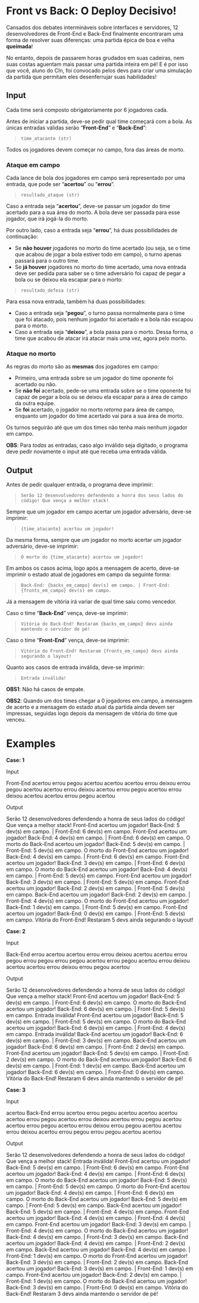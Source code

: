 # Front vs Back: O Deploy Decisivo!

Cansados dos debates intermináveis sobre interfaces e servidores, 12 desenvolvedores de Front-End e Back-End finalmente encontraram uma forma de resolver suas diferenças: uma partida épica de boa e velha **queimada**!

No entanto, depois de passarem horas grudados em suas cadeiras, nem suas costas aguentam mais passar uma partida inteira em pé! E é por isso que você, aluno do CIn, foi convocado pelos devs para criar uma simulação da partida que permitam eles desenferrujar suas habilidades!

## Input

Cada time será composto obrigatoriamente por 6 jogadores cada.

Antes de iniciar a partida, deve-se pedir qual time começará com a bola. As únicas entradas válidas serão “**Front-End**” e “**Back-End**”:

> `time_atacante (str)`
> 

Todos os jogadores devem começar no campo, fora das áreas de morto.

### Ataque em campo

Cada lance de bola dos jogadores em campo será representado por uma entrada, que pode ser “**acertou**” ou “**errou**”.

> `resultado_ataque (str)`
> 

Caso a entrada seja “**acertou**”, deve-se passar um jogador do time acertado para a sua área do morto. A bola deve ser passada para esse jogador, que irá jogá-la do morto.

Por outro lado, caso a entrada seja “**errou**”, há duas possibilidades de continuação:

- Se **não houver** jogadores no morto do time acertado (ou seja, se o time que acabou de jogar a bola estiver todo em campo), o turno apenas passará para o outro time.
- Se **já houver** jogadores no morto do time acertado, uma nova entrada deve ser pedida para saber se o time adversário foi capaz de pegar a bola ou se deixou ela escapar para o morto:

> `resultado_defesa (str)`
> 

Para essa nova entrada, também há duas possibilidades:

- Caso a entrada seja “**pegou**”, o turno passa normalmente para o time que foi atacado, pois nenhum jogador foi acertado e a bola não escapou para o morto.
- Caso a entrada seja “**deixou**”, a bola passa para o morto. Dessa forma, o time que acabou de atacar irá atacar mais uma vez, agora pelo morto.

### Ataque no morto

As regras do morto são as **mesmas** dos jogadores em campo:

- Primeiro, uma entrada sobre se um jogador do time oponente foi acertado ou não.
- Se **não foi** acertado, pede-se uma entrada sobre se o time oponente foi capaz de pegar a bola ou se deixou ela escapar para a área de campo da outra equipe.
- Se **foi** acertado, o jogador no morto *retorna* para área de campo, enquanto um jogador do time acertado vai para a sua área de morto.

Os turnos seguirão até que um dos times não tenha mais nenhum jogador em campo.

**OBS**: Para *todas* as entradas, caso algo inválido seja digitado, o programa deve pedir novamente o input até que receba uma entrada válida.

## Output

Antes de pedir qualquer entrada, o programa deve imprimir: 

> `Serão 12 desenvolvedores defendendo a honra dos seus lados do código! Que vença a melhor stack!`
> 

Sempre que um jogador em campo acertar um jogador adversário, deve-se imprimir:

> `{time_atacante} acertou um jogador!`
> 

Da mesma forma, sempre que um jogador no morto acertar um jogador adversário, deve-se imprimir:

> `O morto do {time_atacante} acertou um jogador!`
> 

Em ambos os casos acima, logo após a mensagem de acerto, deve-se imprimir o estado atual de jogadores em campo da seguinte forma:

> `Back-End: {backs_em_campo} dev(s) em campo. | Front-End: {fronts_em_campo} dev(s) em campo.`
> 

Já a mensagem de vitória irá variar de qual time saiu como vencedor.

Caso o time “**Back-End**” vença, deve-se imprimir:

> `Vitória do Back-End! Restaram {backs_em_campo} devs ainda mantendo o servidor de pé!`
> 

Caso o time “**Front-End**” vença, deve-se imprimir:

> `Vitória do Front-End! Restaram {fronts_em_campo} devs ainda segurando o layout!`
> 

Quanto aos casos de entrada inválida, deve-se imprimir:

> `Entrada inválida!`
> 

**OBS1**: Não há casos de empate.

**OBS2**: Quando um dos times chegar a 0 jogadores em campo, a mensagem de acerto e a mensagem do estado atual da partida ainda devem ser impressas, seguidas logo depois da mensagem de vitória do time que venceu.

# Examples

**Case: 1**

Input

Front-End
acertou
errou
pegou
acertou
acertou
acertou
errou
deixou
errou
pegou
acertou
acertou
errou
deixou
acertou
errou
pegou
acertou
errou
deixou
acertou
acertou
errou
pegou
acertou

Output

Serão 12 desenvolvedores defendendo a honra de seus lados do código! Que vença a melhor stack!
Front-End acertou um jogador!
Back-End: 5 dev(s) em campo. | Front-End: 6 dev(s) em campo.
Front-End acertou um jogador!
Back-End: 4 dev(s) em campo. | Front-End: 6 dev(s) em campo.
O morto do Back-End acertou um jogador!
Back-End: 5 dev(s) em campo. | Front-End: 5 dev(s) em campo.
O morto do Front-End acertou um jogador!
Back-End: 4 dev(s) em campo. | Front-End: 6 dev(s) em campo.
Front-End acertou um jogador!
Back-End: 3 dev(s) em campo. | Front-End: 6 dev(s) em campo.
O morto do Back-End acertou um jogador!
Back-End: 4 dev(s) em campo. | Front-End: 5 dev(s) em campo.
Front-End acertou um jogador!
Back-End: 3 dev(s) em campo. | Front-End: 5 dev(s) em campo.
Front-End acertou um jogador!
Back-End: 2 dev(s) em campo. | Front-End: 5 dev(s) em campo.
Back-End acertou um jogador!
Back-End: 2 dev(s) em campo. | Front-End: 4 dev(s) em campo.
O morto do Front-End acertou um jogador!
Back-End: 1 dev(s) em campo. | Front-End: 5 dev(s) em campo.
Front-End acertou um jogador!
Back-End: 0 dev(s) em campo. | Front-End: 5 dev(s) em campo.
Vitória do Front-End! Restaram 5 devs ainda segurando o layout!

**Case: 2**

Input

Back-End
errou
acertou
acertou
errou
errou
deixou
acertou
acertou
errou
pegou
errou
pegou
errou
pegou
acertou
errou
pegou
acertou
errou
deixou
acertou
acertou
errou
deixou
errou
pegou
acertou

Output

Serão 12 desenvolvedores defendendo a honra de seus lados do código! Que vença a melhor stack!
Front-End acertou um jogador!
Back-End: 5 dev(s) em campo. | Front-End: 6 dev(s) em campo.
O morto do Back-End acertou um jogador!
Back-End: 6 dev(s) em campo. | Front-End: 5 dev(s) em campo.
Entrada inválida!
Front-End acertou um jogador!
Back-End: 5 dev(s) em campo. | Front-End: 5 dev(s) em campo.
O morto do Back-End acertou um jogador!
Back-End: 6 dev(s) em campo. | Front-End: 4 dev(s) em campo.
Entrada inválida!
Back-End acertou um jogador!
Back-End: 6 dev(s) em campo. | Front-End: 3 dev(s) em campo.
Back-End acertou um jogador!
Back-End: 6 dev(s) em campo. | Front-End: 2 dev(s) em campo.
Front-End acertou um jogador!
Back-End: 5 dev(s) em campo. | Front-End: 2 dev(s) em campo.
O morto do Back-End acertou um jogador!
Back-End: 6 dev(s) em campo. | Front-End: 1 dev(s) em campo.
Back-End acertou um jogador!
Back-End: 6 dev(s) em campo. | Front-End: 0 dev(s) em campo.
Vitória do Back-End! Restaram 6 devs ainda mantendo o servidor de pé!

**Case: 3**

Input

acertou
Back-End
errou
acertou
errou
pegou
acertou
acertou
acertou
acertou
errou
pegou
acertou
errou
deixou
acertou
errou
pegou
acertou
acertou
errou
pegou
acertou
errou
deixou
errou
pegou
acertou
acertou
errou
deixou
acertou
errou
pegou
errou
pegou
acertou
acertou

Output

Serão 12 desenvolvedores defendendo a honra de seus lados do código! Que vença a melhor stack!
Entrada inválida!
Front-End acertou um jogador!
Back-End: 5 dev(s) em campo. | Front-End: 6 dev(s) em campo.
Front-End acertou um jogador!
Back-End: 4 dev(s) em campo. | Front-End: 6 dev(s) em campo.
O morto do Back-End acertou um jogador!
Back-End: 5 dev(s) em campo. | Front-End: 5 dev(s) em campo.
O morto do Front-End acertou um jogador!
Back-End: 4 dev(s) em campo. | Front-End: 6 dev(s) em campo.
O morto do Back-End acertou um jogador!
Back-End: 5 dev(s) em campo. | Front-End: 5 dev(s) em campo.
Back-End acertou um jogador!
Back-End: 5 dev(s) em campo. | Front-End: 4 dev(s) em campo.
Front-End acertou um jogador!
Back-End: 4 dev(s) em campo. | Front-End: 4 dev(s) em campo.
Front-End acertou um jogador!
Back-End: 3 dev(s) em campo. | Front-End: 4 dev(s) em campo.
O morto do Back-End acertou um jogador!
Back-End: 4 dev(s) em campo. | Front-End: 3 dev(s) em campo.
Back-End acertou um jogador!
Back-End: 4 dev(s) em campo. | Front-End: 2 dev(s) em campo.
Back-End acertou um jogador!
Back-End: 4 dev(s) em campo. | Front-End: 1 dev(s) em campo.
O morto do Front-End acertou um jogador!
Back-End: 3 dev(s) em campo. | Front-End: 2 dev(s) em campo.
Back-End acertou um jogador!
Back-End: 3 dev(s) em campo. | Front-End: 1 dev(s) em campo.
Front-End acertou um jogador!
Back-End: 2 dev(s) em campo. | Front-End: 1 dev(s) em campo.
O morto do Back-End acertou um jogador!
Back-End: 3 dev(s) em campo. | Front-End: 0 dev(s) em campo.
Vitória do Back-End! Restaram 3 devs ainda mantendo o servidor de pé!
